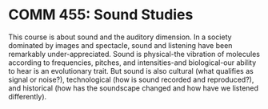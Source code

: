 # COMM 455: Sound Studies

This course is about sound and the auditory dimension. In a society dominated by images and spectacle, sound and listening have been remarkably under-appreciated. Sound is physical-the vibration of molecules according to frequencies, pitches, and intensities-and biological-our ability to hear is an evolutionary trait. But sound is also cultural (what qualifies as signal or noise?), technological (how is sound recorded and reproduced?), and historical (how has the soundscape changed and how have we listened differently).